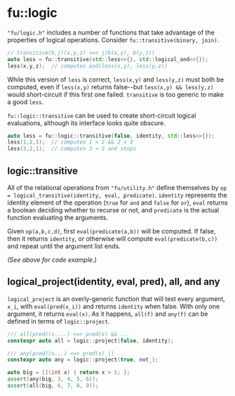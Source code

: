 
# fu::logic

`"fu/logic.h"` includes a number of functions that take advantage of the
properties of logical operations. Consider `fu::transitive(binary, join)`.
```c++
// transitive(b,j)(x,y,z) <=> j(b(x,y), b(y,z))
auto less = fu::transitive(std::less<>{}, std::logical_and<>{});
less(x,y,z);  // computes and(less(x,y), less(y,z))
```
While this version of `less` is correct, `less(x,y)` and `less(y,z)` must both
be computed, even if `less(x,y)` returns false--but `less(x,y) && less(y,z)`
would short-circuit if this first one failed. `transitive` is too generic to
make a good `less`.

`fu::logic::transitive` can be used to create short-circuit logical
evaluations, although its interface looks quite obscure.
```c++
auto less = fu::logic::transitive(false, identity, std::less<>{});
less(1,2,3);  // computes 1 < 2 && 2 < 3
less(3,2,1);  // computes 3 < 2 and stops
```
## logic::transitive

All of the relational operations from `"fu/utility.h"` define themselves by
`op = logical_transitive(identity, eval, predicate)`. `identity` represents the
identity element of the operation (`true` for `and` and `false` for `or`),
`eval` returns a boolean deciding whether to recurse or not, and `predicate` is
the actual function evaluating the arguments.

Given `op(a,b,c,d)`, first `eval(predicate(a,b))` will be computed. If false,
then it returns `identity`, or otherwise will compute `eval(predicate(b,c))`
and repeat until the argument list ends.

*(See above for code example.)*

## logical_project(identity, eval, pred), all, and any

`logical_project` is an overly-generic function that will test every argument,
`x_i`, with `eval(pred(x_i))` and returns `identity` when false. With only one
argument, it returns `eval(x)`. As it happens, `all(f)` and `any(f)` can be
defined in terms of `logic::project`.
```c++
/// all(pred)(x....) <=> pred(x) && ...
constexpr auto all = logic::project(false, identity);

/// any(pred)(x...) <=> pred(x) || ...
constexpr auto any = logic::project(true, not_);

auto big = [](int x) { return x > 5; };
assert(any(big, 3, 4, 5, 6));
assert(all(big, 6, 7, 8, 9));
```
